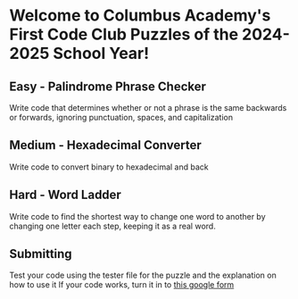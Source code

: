 # Welcome to Columbus Academy's First Code Club Puzzles of the 2024-2025 School Year!
## **Easy** - Palindrome Phrase Checker
Write code that determines whether or not a phrase is the same backwards or forwards, ignoring punctuation, spaces, and capitalization
## **Medium** - Hexadecimal Converter
Write code to convert binary to hexadecimal and back
## **Hard** - Word Ladder
Write code to find the shortest way to change one word to another by changing one letter each step, keeping it as a real word.
## Submitting
Test your code using the tester file for the puzzle and the explanation on how to use it
If your code works, turn it in to [this google form](https://docs.google.com/forms/d/e/1FAIpQLSdgxFJlSLvqHwFpIXU33WUB2Noz3a-a0oFaX46XV62n44-3Gg/viewform?usp=sf_link)